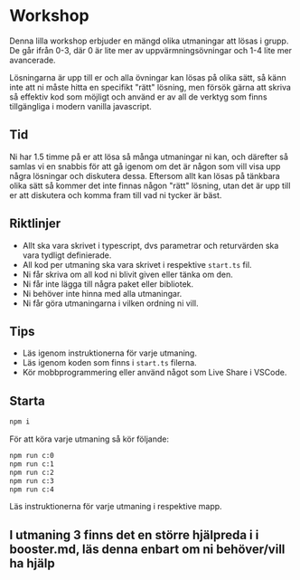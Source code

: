 # Workshop

Denna lilla workshop erbjuder en mängd olika utmaningar att lösas i grupp. De går ifrån 0-3, där 0 är lite mer av uppvärmningsövningar och 1-4 lite mer avancerade. 

Lösningarna är upp till er och alla övningar kan lösas på olika sätt, så känn inte att ni måste hitta en specifikt "rätt" lösning, men försök gärna att skriva så effektiv kod som möjligt och använd er av all de verktyg som finns tillgängliga i modern vanilla javascript.

## Tid

Ni har 1.5 timme på er att lösa så många utmaningar ni kan, och därefter så samlas vi en snabbis för att gå igenom om det är någon som vill visa upp några lösningar och diskutera dessa. Eftersom allt kan lösas på tänkbara olika sätt så kommer det inte finnas någon "rätt" lösning, utan det är upp till er att diskutera och komma fram till vad ni tycker är bäst.

## Riktlinjer

- Allt ska vara skrivet i typescript, dvs parametrar och returvärden ska vara tydligt definierade.
- All kod per utmaning ska vara skrivet i respektive `start.ts` fil.
- Ni får skriva om all kod ni blivit given eller tänka om den.
- Ni får inte lägga till några paket eller bibliotek.
- Ni behöver inte hinna med alla utmaningar.
- Ni får göra utmaningarna i vilken ordning ni vill.

## Tips

- Läs igenom instruktionerna för varje utmaning.
- Läs igenom koden som finns i `start.ts` filerna.
- Kör mobbprogrammering eller använd något som Live Share i VSCode.

## Starta

```bash
npm i
```

För att köra varje utmaning så kör följande:

```bash
npm run c:0
npm run c:1
npm run c:2
npm run c:3
npm run c:4
```

Läs instruktionerna för varje utmaning i respektive mapp. 

## **I utmaning 3 finns det en större hjälpreda i i booster.md, läs denna enbart om ni behöver/vill ha hjälp**